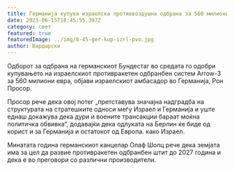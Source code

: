 ```yaml
---
title: Германија купува израелска противвоздушна одбрана за 560 милиони евра
date: 2023-06-15T18:45:55.397Z
category: свет
featured: true
featuredImage: ../img/8-45-ger-kup-izrl-pvo.jpg
author: Вардарски
---
```

Одборот за одбрана на германскиот Бундестаг во средата го одобри купувањето на израелскиот противракетен одбранбен систем Arrow-3 за 560 милиони евра, објави израелскиот амбасадор во Германија, Рон Просор.

Просор рече дека овој потег „претставува значајна надградба на структурата на стратешките односи меѓу Израел и Германија и уште еднаш докажува дека дури и воените трансакции бараат моќна политичка обвивка“, додавајќи дека одлуката на Берлин ќе биде од корист и за Германија и остатокот од Европа. како Израел.

Минатата година германскиот канцелар Олаф Шолц рече дека земјата има за цел да развие противракетен одбранбен штит до 2027 година и дека е во преговори со различни производители.